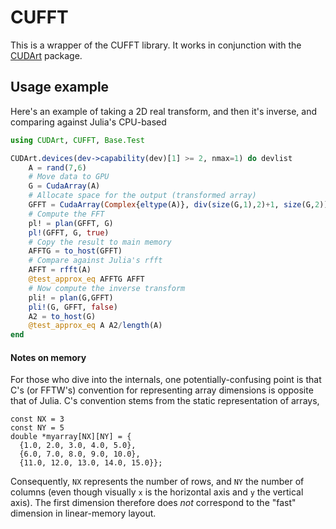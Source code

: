 # CUFFT

This is a wrapper of the CUFFT library. It works in conjunction with the [CUDArt](https://github.com/JuliaGPU/CUDArt.jl) package.

## Usage example

Here's an example of taking a 2D real transform, and then it's inverse, and comparing against Julia's CPU-based 

```julia
using CUDArt, CUFFT, Base.Test

CUDArt.devices(dev->capability(dev)[1] >= 2, nmax=1) do devlist
    A = rand(7,6)
    # Move data to GPU
    G = CudaArray(A)
    # Allocate space for the output (transformed array)
    GFFT = CudaArray(Complex{eltype(A)}, div(size(G,1),2)+1, size(G,2))
    # Compute the FFT
    pl! = plan(GFFT, G)
    pl!(GFFT, G, true)
    # Copy the result to main memory
    AFFTG = to_host(GFFT)
    # Compare against Julia's rfft
    AFFT = rfft(A)
    @test_approx_eq AFFTG AFFT
    # Now compute the inverse transform
    pli! = plan(G,GFFT)
    pli!(G, GFFT, false)
    A2 = to_host(G)
    @test_approx_eq A A2/length(A)
end
```

#### Notes on memory

For those who dive into the internals, one potentially-confusing point is that C's (or FFTW's) convention for representing array dimensions is opposite that of Julia. C's convention stems from the static representation of arrays,

```
const NX = 3
const NY = 5
double *myarray[NX][NY] = {
  {1.0, 2.0, 3.0, 4.0, 5.0},
  {6.0, 7.0, 8.0, 9.0, 10.0},
  {11.0, 12.0, 13.0, 14.0, 15.0}};
```

Consequently, `NX` represents the number of rows, and `NY` the number of columns (even though visually `x` is the horizontal axis and `y` the vertical axis). The first dimension therefore does _not_ correspond to the "fast" dimension in linear-memory layout.
